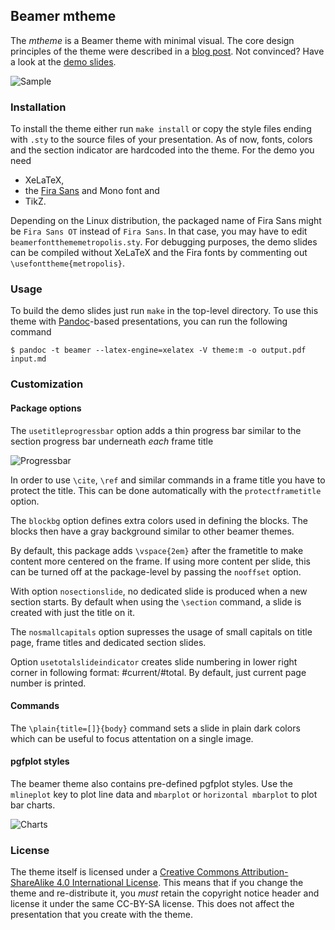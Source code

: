 ## Beamer mtheme

The *mtheme* is a Beamer theme with minimal visual. The core design principles
of the theme were described in a [blog post](http://bloerg.net/2014/09/20/a-modern-beamer-theme.html).
Not convinced?  Have a look at the [demo slides](demo.pdf).


![Sample](http://i.imgur.com/wP4uGbS.png)


### Installation

To install the theme either run `make install` or copy the style files ending
with `.sty` to the source files of your presentation. As of now, fonts, colors
and the section indicator are hardcoded into the theme. For the demo you need

* XeLaTeX,
* the [Fira Sans](https://github.com/mozilla/Fira) and Mono font and
* TikZ.

Depending on the Linux distribution, the packaged name of Fira Sans might be
`Fira Sans OT` instead of `Fira Sans`. In that case, you may have to edit
`beamerfontthememetropolis.sty`. For debugging purposes, the demo slides can be
compiled without XeLaTeX and the Fira fonts by commenting out
`\usefonttheme{metropolis}`.


### Usage

To build the demo slides just run `make` in the top-level directory. To use this
theme with [Pandoc](http://johnmacfarlane.net/pandoc/)-based presentations, you
can run the following command

    $ pandoc -t beamer --latex-engine=xelatex -V theme:m -o output.pdf input.md


### Customization

#### Package options

The `usetitleprogressbar` option adds a thin progress bar similar to the section
progress bar underneath *each* frame title

  ![Progressbar](http://i.imgur.com/4BXHU4K.png)

In order to use `\cite`, `\ref` and similar commands in a frame title you have
to protect the title. This can be done automatically with the
`protectframetitle` option.

The `blockbg` option defines extra colors used in defining the blocks.
The blocks then have a gray background similar to other beamer themes.

By default, this package adds `\vspace{2em}` after the frametitle to
make content more centered on the frame. If using more content per
slide, this can be turned off at the package-level by passing the
`nooffset` option.

With option `nosectionslide`, no dedicated slide is produced when a new section
starts. By default when using the `\section` command, a slide is created with
just the title on it.

The `nosmallcapitals` option supresses the usage of small capitals on
title page, frame titles and dedicated section slides.

Option `usetotalslideindicator` creates slide numbering in lower right corner
in following format: #current/#total. By default, just current page number is
printed.

#### Commands

The `\plain{title=[]}{body}` command sets a slide in plain dark colors
which can be useful to focus attentation on a single image.


#### pgfplot styles

The beamer theme also contains pre-defined pgfplot styles. Use the `mlineplot`
key to plot line data and `mbarplot` or `horizontal mbarplot` to plot bar
charts.

![Charts](http://i.imgur.com/yuEqU3j.png)


### License

The theme itself is licensed under a [Creative Commons Attribution-ShareAlike
4.0 International License](http://creativecommons.org/licenses/by-sa/4.0/). This
means that if you change the theme and re-distribute it, you *must* retain the
copyright notice header and license it under the same CC-BY-SA license. This
does not affect the presentation that you create with the theme.
